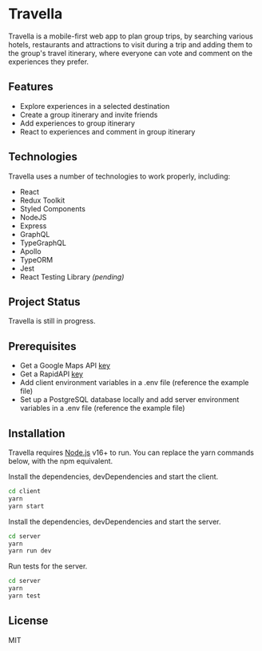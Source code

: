 # Travella

Travella is a mobile-first web app to plan group trips, by searching various hotels, restaurants and attractions to visit during a trip and adding them to the group's travel itinerary, where everyone can vote and comment on the experiences they prefer.

## Features

-   Explore experiences in a selected destination
-   Create a group itinerary and invite friends
-   Add experiences to group itinerary
-   React to experiences and comment in group itinerary

## Technologies

Travella uses a number of technologies to work properly, including:

-   React
-   Redux Toolkit
-   Styled Components
-   NodeJS
-   Express
-   GraphQL
-   TypeGraphQL
-   Apollo
-   TypeORM
-   Jest
-   React Testing Library _(pending)_

## Project Status

Travella is still in progress.

## Prerequisites

-   Get a Google Maps API [key](https://developers.google.com/maps/documentation/javascript/get-api-key)
-   Get a RapidAPI [key](https://rapidapi.com/blog/api-glossary/api-key/)
-   Add client environment variables in a .env file (reference the example file)
-   Set up a PostgreSQL database locally and add server environment variables in a .env file (reference the example file)

## Installation

Travella requires [Node.js](https://nodejs.org/) v16+ to run. You can replace the yarn commands below, with the npm equivalent.

Install the dependencies, devDependencies and start the client.

```sh
cd client
yarn
yarn start
```

Install the dependencies, devDependencies and start the server.

```sh
cd server
yarn
yarn run dev
```

Run tests for the server.

```sh
cd server
yarn
yarn test
```

## License

MIT
